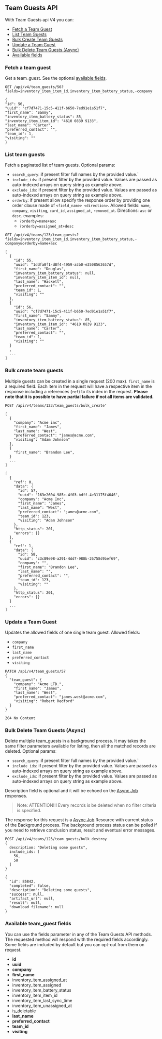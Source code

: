 ## Team Guests API
With Team Guests api V4 you can:

- [Fetch a Team Guest](#fetch-a-team-guest)
- [List Team Guests](#list-team-guests)
- [Bulk Create Team Guests](#bulk-create-team-guests)
- [Update a Team Guest](#update-a-team-guest)
- [Bulk Delete Team Guests (Async)](#bulk-delete-team-guests--async-)
- [Available fields](#available-team_guest-fields)

### Fetch a team guest

Get a team_guest. See the optional [available fields](#available-team_guest-fields).
```
GET /api/v4/team_guests/56?fields=inventory_item_item_id,inventory_item_battery_status,-company
```

```
{
"id": 56,
"uuid": "cf7d7471-15c5-411f-b650-7ed91e1a51f7",
"first_name": "Sammy",
"inventory_item_battery_status": 85,
"inventory_item_item_id": "4610 0839 9133",
"last_name": "Carter",
"preferred_contact": "",
"team_id": 1,
"visiting": ""
}
```

### List team guests

Fetch a paginated list of team guests.
Optional params:
- `search_query`: if present filter full names by the provided value.`
- `include_ids`: if present filter by the provided value. Values are passed as auto-indexed arrays on query string as example above.
- `exclude_ids`: if present filter by the provided value. Values are passed as auto-indexed arrays on query string as example above.
- `orderby`: if present allow specify the response order by providing one order clause
  made of `<field_name> <direction>`. Allowed fields:
  `name`, `company`, `visiting`, `card_id`, `assigned_at`, `removed_at`. Directions: `asc` or `desc`.
  examples:
    - `?orderby=name+asc`
    - `?orderby=assigned_at+desc`

```
GET /api/v4/teams/123/team_guests?fields=inventory_item_item_id,inventory_item_battery_status,-company&orderby=name+asc
```

```
[
  {
    "id": 55,
    "uuid": "1ddfa0f1-d8f4-4959-a3b0-e2508562657d",
    "first_name": "Douglas",
    "inventory_item_battery_status": null,
    "inventory_item_item_id": null,
    "last_name": "Hackett",
    "preferred_contact": "",
    "team_id": 1,
    "visiting": ""
  },
  {
    "id": 56,
    "uuid": "cf7d7471-15c5-411f-b650-7ed91e1a51f7",
    "first_name": "Sammy",
    "inventory_item_battery_status": 85,
    "inventory_item_item_id": "4610 0839 9133",
    "last_name": "Carter",
    "preferred_contact": "",
    "team_id": 1,
    "visiting": ""
  }
  ,
  ...
]
```

### Bulk create team guests
Multiple guests can be created in a single request (200 max). `first_name` is a
required field. Each item in the request will have a respective item in the
response including a references (`ref`) to its index in the request.
**Please note that it is possible to have partial failure if not all items are validated.**

```
POST /api/v4/teams/123/team_guests/bulk_create'

[
  {
    "company": "Acme inc",
    "first_name": "James",
    "last_name": "West",
    "preferred_contact": "james@acme.com",
    "visiting": "Adam Johnson"
  },
  {
    "first_name": "Brandon Lee",
  }
  ...
]
```

```
[
  {
    "ref": 0,
    "data": {
      "id": 57,
      "uuid": "163e2604-985c-4f03-bdff-4e31175f4646",
      "company": "Acme Inc",
      "first_name": "James",
      "last_name": "West",
      "preferred_contact": "james@acme.com",
      "team_id": 123,
      "visiting": "Adam Johnson"
    },
    "http_status": 201,
    "errors": {}
  },
  {
    "ref": 1,
    "data": {
      "id": 58,
      "uuid": "c3c89e98-a291-4dd7-988b-26758d9bef69",
      "company": "",
      "first_name": "Brandon Lee",
      "last_name": "",
      "preferred_contact": "",
      "team_id": 123,
      "visiting": ""
    },
    "http_status": 201,
    "errors": {}
  }
  ...
]
```

### Update a Team Guest
Updates the allowed fields of one single team guest.
Allowed fields:
  - `company`
  - `first_name`
  - `last_name`
  - `preferred_contact`
  - `visiting`

```
PATCH /api/v4/team_guests/57
{
  "team_guest": {
    "company": "Acme LTD.",
    "first_name": "James",
    "last_name": "West",
    "preferred_contact": "james.west@acme.com",
    "visiting": "Robert Redford"
  }
}
```

```
204 No Content
```

### Bulk Delete Team Guests (Async)
Delete multiple team_guests in a background process.
It may takes the same filter parameters available for listing, then all the
matched records are deleted. Optional params:
- `search_query`: if present filter full names by the provided value.`
- `include_ids`: if present filter by the provided value. Values are passed as auto-indexed arrays on query string as example above.
- `exclude_ids`: if present filter by the provided value. Values are passed as auto-indexed arrays on query string as example above.

Description field is optional and it will be echoed on the [Async Job](async_job.md) responses.

> Note: ATTENTION!!! Every records is be deleted when no filter criteria is specified.

The response for this request is a [Async Job](async_job.md) Resource with current status of the
Background process. The background process status can be polled if you need to
retrieve conclusion status, result and eventual error messages.

```
POST /api/v4/teams/123/team_guests/bulk_destroy
{
  description: "Deleting some guests",
  include_ids: [
    56,
    58
  ]
}
```

```
{
  "id": 85842,
  "completed": false,
  "description": "Deleting some guests",
  "success": null,
  "artifact_url": null,
  "result": null,
  "download_filename": null
}
```

### Available team_guest fields
You can use the fields parameter in any of the Team Guests API methods. The requested
method will respond with the required fields accordingly. Some fields are
included by default but you can opt-out from them on request.

* **id**
* **uuid**
* **company**
* **first_name**
* inventory_item_assigned_at
* inventory_item_assigned
* inventory_item_battery_status
* inventory_item_item_id
* inventory_item_last_sync_time
* inventory_item_unassigned_at
* is_deletable
* **last_name**
* **preferred_contact**
* **team_id**
* **visiting**
